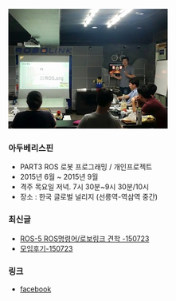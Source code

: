 ![대문01](doc/img/ros_3th_01.jpg)
### 아두베리스핀
- PART3 ROS 로봇 프로그래밍 / 개인프로젝트 
- 2015년 6월 ~ 2015년 9월
- 격주 목요일 저녁. 7시 30분~9시 30분/10시
- 장소 : 한국 글로벌 널리지 (선릉역-역삼역 중간)

### 최신글
- [ROS-5 ROS명령어/로보링크 견학 -150723](doc/part3/d03.md)
- [모임후기-150723](doc/after.md)

### 링크
- [facebook ](https://www.facebook.com/groups/arduberryspin/)
